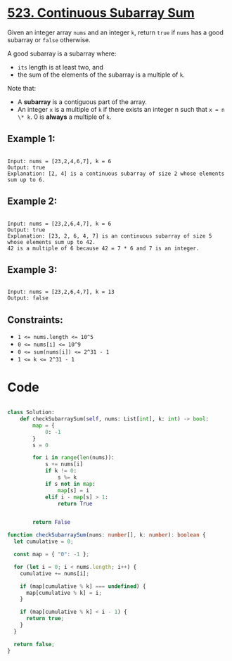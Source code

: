 # [523. Continuous Subarray Sum](https://leetcode.com/problems/continuous-subarray-sum/description/?envType=daily-question&envId=2024-06-08)

Given an integer array `nums` and an integer `k`, return `true` if `nums` has a good subarray or `false` otherwise.

A good subarray is a subarray where:

- `its` length is at least two, and
- the sum of the elements of the subarray is a multiple of `k`.

Note that:

- A **subarray** is a contiguous part of the array.
- An integer `x` is a multiple of `k` if there exists an integer n such that `x = n \* k`. 0 is **always** a multiple of `k`.

## Example 1:

```

Input: nums = [23,2,4,6,7], k = 6
Output: true
Explanation: [2, 4] is a continuous subarray of size 2 whose elements sum up to 6.

```

## Example 2:

```

Input: nums = [23,2,6,4,7], k = 6
Output: true
Explanation: [23, 2, 6, 4, 7] is an continuous subarray of size 5 whose elements sum up to 42.
42 is a multiple of 6 because 42 = 7 * 6 and 7 is an integer.

```

## Example 3:

```

Input: nums = [23,2,6,4,7], k = 13
Output: false

```

## Constraints:

- `1 <= nums.length <= 10^5`
- `0 <= nums[i] <= 10^9`
- `0 <= sum(nums[i]) <= 2^31 - 1`
- `1 <= k <= 2^31 - 1`

# Code

```py

class Solution:
    def checkSubarraySum(self, nums: List[int], k: int) -> bool:
        map = {
            0: -1
        }
        s = 0

        for i in range(len(nums)):
            s += nums[i]
            if k != 0:
                s %= k
            if s not in map:
                map[s] = i
            elif i - map[s] > 1:
                return True


        return False

```

```ts
function checkSubarraySum(nums: number[], k: number): boolean {
  let cumulative = 0;

  const map = { "0": -1 };

  for (let i = 0; i < nums.length; i++) {
    cumulative += nums[i];

    if (map[cumulative % k] === undefined) {
      map[cumulative % k] = i;
    }

    if (map[cumulative % k] < i - 1) {
      return true;
    }
  }

  return false;
}
```
